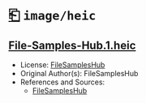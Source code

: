 # [⎗](../../../../README.md) `image/heic`

## [File-Samples-Hub.1.heic](../files/File-Samples-Hub.1.heic)

- License: [FileSamplesHub](./LICENSE.1.txt)
- Original Author(s): FileSamplesHub
- References and Sources:
  - [FileSamplesHub](https://filesampleshub.com/download/image/heic/sample2.heic)
